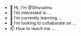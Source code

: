 - 👋 Hi, I’m @Shivuamu
- 👀 I’m interested in ...
- 🌱 I’m currently learning ...
- 💞️ I’m looking to collaborate on ...
- 📫 How to reach me ...

<!---
Shivuamu/Shivuamu is a ✨ special ✨ repository because its `README.md` (this file) appears on your GitHub profile.
You can click the Preview link to take a look at your changes.
--->
